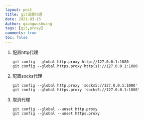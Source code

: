 ```yaml
---
layout: post
title: git设置代理
date: 2021-03-15
Author: qiangwushuang 
tags: [git,proxy]
comments: true
toc: false
---
```


1. 配置http代理  
   ```shell
   git config --global http.proxy http://127.0.0.1:1080
   git config --global https.proxy http(s)://127.0.0.1:1080
   ```  
2. 配置socks代理  
   ```shell
   git config --global http.proxy 'socks5://127.0.0.1:1080'
   git config --global https.proxy 'socks5://127.0.0.1:1080'
   ```
3. 取消代理  
   ```shell
   git config --global --unset http.proxy
   git config --global --unset https.proxy
   ```